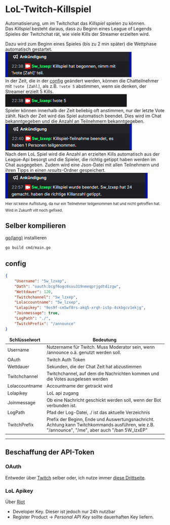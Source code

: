 <style>
    th, td {
        border: none;
    }
</style>

# LoL-Twitch-Killspiel

Automatisierung, um im Twitchchat das *Killspiel* spielen zu können.  
Das *Killspiel* besteht daraus, dass zu Beginn eines League of Legends Spieles der Twitchchat rät, wie viele Kills der Streamer erzielten wird.  
  
Dazu wird zum Beginn eines Spieles (bis zu 2 min später) die Wettphase automatisch gestartet.
![Beispiel Beginn vom Spiel](img/Beginn.png)  
In der Zeit, die in der [config](#config) geändert werden, können die Chatteilnehmer mit ` !vote [Zahl] `, als z.B. `!vote 5` abstimmen, wenn sie denken, der Streamer erzielt 5 Kills.  
![Beispeil !vote](img/vote%20example.png)  
Spieler können innerhalb der Zeit beliebig oft anstimmen, nur der letzte Vote zählt. Nach der Zeit wird das Spiel automatisch beendet. Dies wird im Chat bekanntgegeben und die Anzahl an Teilnehmern bekanntgegeben.  
![](img/Ende%20Wettphase.png)  
Nach dem LoL Spiel wird die Anzahl an erzielten Kills automatisch aus der League-Api besorgt und die Spieler, die richtig getippt haben werden im Chat ausgegeben. Zudem wird eine Json-Datei mit allen Teilnehmern und ihren Tipps in einen *results*-Ordner gespeichert.  
![Beispiel Ende](img/Ende.png)  
<sub>Hier ist keine Auflistung, da nur ein Teilnehmer teilgenommen hat und nicht getroffen hat. Wird in Zukunft vllt noch gefixed.</sub>

## Selber kompilieren

[go(lang)](https://go.dev/dl/) installieren

```bash
go build cmd/main.go
```

## config

```json
{
    "Username": "5w_lzxep", 
    "Oath": "oauth:bcgf6ogc6svu319nmeqprjgdtdizgw", 
    "Wettdauer": 120, 
    "Twitchchannel": "5w_lzxep", 
    "Lolaccountname": "5w_lzxep", 
    "Lolapikey": "9os9f-cm5wf8rs-akq5-xrqh-is5p-4skbgcv1ekjg", 
    "Joinmessage": true, 
    "LogPath": "./", 
    "TwitchPrefix": "/announce" 
}
```

| Schlüsselwort  | Bedeutung                                                                                                                                       |
|----------------|-------------------------------------------------------------------------------------------------------------------------------------------------|
| Username       | Nutzername für Twitch. Muss Moderator sein, wenn /announce o.ä. genutzt werden soll.                                                            |
| OAuth          | Twitch Auth Token                                                                                                                               |
| Wettdauer      | Sekunden, die der Chat Zeit hat abzustimmen                                                                                                     |
| Twitchchannel  | Twitchchannel, auf dem die Nachrichten kommen und die Votes ausgelesen werden                                                                   |
| Lolaccountname | Accountname der getrackt wird                                                                                                                   |
| Lolapikey      | LoL api zugang                                                                                                                                  |
| Joinmessage    | Ob eine Nachricht geschickt werden soll, wenn der Bot verbunden ist.                                                                            |
| LogPath        | Pfad der Log-Datei, ./ ist das aktuelle Verzeichnis                                                                                             |
| TwitchPrefix   | Prefix der Beginn, Ende und Auswertungsnachricht. Achtung kann Twitchkommands ausführen, wie z.B. "/announce", "/me", aber auch "/ban 5W_lzxEP" |

---

## Beschaffung der API-Token

### OAuth

Entweder über [Twitch](https://dev.twitch.tv/docs/authentication/getting-tokens-oauth/) selber oder, ich nutze immer [diese Drittseite](https://twitchapps.com/tmi/).

### LoL Apikey

Über [Riot](https://developer.riotgames.com/)
- Developer Key. Dieser ist jedoch nur 24h nutzbar
- Register Product -> *Personal API Key* sollte dauerhaften Key liefern. 